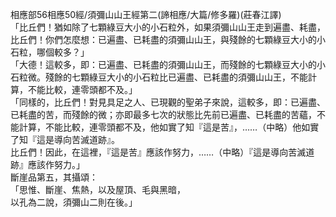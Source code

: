 相應部56相應50經/須彌山山王經第二(諦相應/大篇/修多羅)(莊春江譯)  
「比丘們！猶如除了七顆綠豆大小的小石粒外，如果須彌山山王走到遍盡、耗盡，比丘們！你們怎麼想：已遍盡、已耗盡的須彌山山王，與殘餘的七顆綠豆大小的小石粒，哪個較多？」  
「大德！這較多，即：已遍盡、已耗盡的須彌山山王，而殘餘的七顆綠豆大小的小石粒微。殘餘的七顆綠豆大小的小石粒比已遍盡、已耗盡的須彌山山王，不能計算，不能比較，連零頭都不及。」  
「同樣的，比丘們！對見具足之人、已現觀的聖弟子來說，這較多，即：已遍盡、已耗盡的苦，而殘餘的微；亦即最多七次的狀態比先前已遍盡、已耗盡的苦蘊，不能計算，不能比較，連零頭都不及，他如實了知『這是苦』，……（中略）他如實了知『這是導向苦滅道跡』。  
比丘們！因此，在這裡，『這是苦』應該作努力，……（中略）『這是導向苦滅道跡』應該作努力。」  
斷崖品第五，其攝頌：  
「思惟、斷崖、焦熱，以及屋頂、毛與黑暗，  
以孔為二說，須彌山二則在後。」  
  
  
